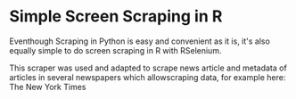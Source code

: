 # Simple Screen Scraping in R
Eventhough Scraping in Python is easy and convenient as it is, it's also equally simple to do screen scraping in R with RSelenium.

This scraper was used and adapted to scrape news article and metadata of articles in several newspapers which allowscraping data, for example here: The New York Times
